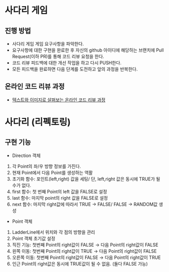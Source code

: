 # 사다리 게임
## 진행 방법
* 사다리 게임 게임 요구사항을 파악한다.
* 요구사항에 대한 구현을 완료한 후 자신의 github 아이디에 해당하는 브랜치에 Pull Request(이하 PR)를 통해 코드 리뷰 요청을 한다.
* 코드 리뷰 피드백에 대한 개선 작업을 하고 다시 PUSH한다.
* 모든 피드백을 완료하면 다음 단계를 도전하고 앞의 과정을 반복한다.

## 온라인 코드 리뷰 과정
* [텍스트와 이미지로 살펴보는 온라인 코드 리뷰 과정](https://github.com/nextstep-step/nextstep-docs/tree/master/codereview)

# 사다리 (리펙토링)
## 구현 기능 
*  Direction 객체 
1. 각 Point의 좌/우 방향 정보를 가진다. 
2. 현재 Point에서 다음 Point를 생성하는 역활  
3. 초기화 함수: 포인트(left,right) 값을 세팅/ 단, left,right 값은 동시에 TRUE가 될 수가 없다.
4. first 함수: 첫 번째 Point의 left 값을 FALSE로 설정
5. last 함수: 마지막 point의 right 값을 FALSE로 설정
6. next 함수: 마지막 right값에 따라서 TRUE -> FALSE/ FALSE -> RANDOM값 생성

* Point 객체 
1. LadderLine에서 위치와 각 점의 방향을 관리
2. Point 객체 초기값 설정 
3. 직진 기능: 첫번째 Point의 right값이 FALSE -> 다음 Point의 right값이 FALSE
4. 왼쪽 이동: 첫번째 Point의 right값이 TRUE ->  다음 Point의 right값이 FALSE 
5. 오른쪽 이동: 첫번째 Point의 right값이 FALSE ->  다음 Point의 right값이 TRUE
6. 인근 Point의 right값은 동시에 TRUE값이 될 수 없음. (둘다 FALSE 가능)
